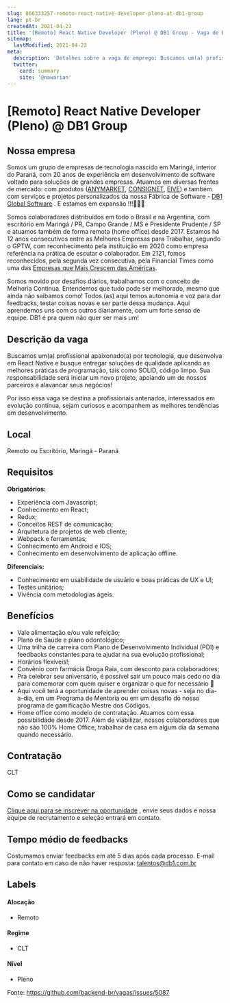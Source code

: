 ```yaml
---
slug: 866333257-remoto-react-native-developer-pleno-at-db1-group
lang: pt-br
createdAt: 2021-04-23
title: '[Remoto] React Native Developer (Pleno) @ DB1 Group - Vaga de Emprego'
sitemap:
  lastModified: 2021-04-23
meta:
  description: 'Detalhes sobre a vaga de emprego: Buscamos um(a) profissional apaixonado(a) por tecnologia, que desenvolva em React Native e busque entregar soluções de qualidade aplicando as melhores práticas de programação, tais como SOLID, código limpo. Sua responsabilidade será iniciar um novo projeto, apoiando um de nossos parceiros a alavancar seus negócios! Por isso essa vaga se destina a profissionais antenados, interessados em evolução contínua, sejam curiosos e acompanhem as melhores tendências em desenvolvimento.'
  twitter:
    card: summary
    site: '@nawarian'
---
```


# [Remoto] React Native Developer (Pleno) @ DB1 Group

## Nossa empresa

Somos um grupo de empresas de tecnologia nascido em Maringá, interior do Paraná, com 20 anos de experiência em desenvolvimento de software voltado para soluções de grandes empresas. Atuamos em diversas frentes de mercado: com produtos ([ANYMARKET](https://anymarket.com.br/), [CONSIGNET](https://www.consignet.com.br/), [EIVE](https://eive.com.br/)) e também com serviços e projetos personalizados da nossa Fábrica de Software - [DB1 Global Software](https://www.db1.com.br/) . E estamos em expansão !!!🚀🚀🚀

Somos colaboradores distribuídos em todo o Brasil e na Argentina, com escritório em Maringá / PR, Campo Grande / MS e Presidente Prudente / SP e atuamos também de forma remota (home office) desde 2017. Estamos há 12 anos consecutivos entre as Melhores Empresas para Trabalhar, segundo o GPTW, com reconhecimento pela instituição em 2020 como empresa referência na prática de escutar o colaborador. Em 2121, fomos reconhecidos, pela segunda vez consecutiva, pela Financial Times como uma das [Empresas que Mais Crescem das Américas](https://www.ft.com/content/ac773779-98ba-442d-a1f2-a14f1a67ddfe). 

Somos movido por desafios diários, trabalhamos com o conceito de Melhoria Continua. Entendemos que tudo pode ser melhorado, mesmo que ainda não saibamos como! Todos (as) aqui temos autonomia e voz para dar feedbacks, testar coisas novas e ser parte dessa mudança. Aqui aprendemos uns com os outros diariamente, com um forte senso de equipe. DB1 é pra quem não quer ser mais um!

## Descrição da vaga

Buscamos um(a) profissional apaixonado(a) por tecnologia, que desenvolva em React Native e busque entregar soluções de qualidade aplicando as melhores práticas de programação, tais como SOLID, código limpo. Sua responsabilidade será iniciar um novo projeto, apoiando um de nossos parceiros a alavancar seus negócios!

Por isso essa vaga se destina a profissionais antenados, interessados em evolução contínua, sejam curiosos e acompanhem as melhores tendências em desenvolvimento.


## Local

Remoto ou Escritório, Maringá - Paraná

## Requisitos

**Obrigatórios:**

- Experiência com Javascript;
- Conhecimento em React;
- Redux;
- Conceitos REST de comunicação;
- Arquitetura de projetos de web cliente;
- Webpack e ferramentas;
- Conhecimento em Android e IOS;
- Conhecimento em desenvolvimento de aplicação offline.

**Diferenciais:**

- Conhecimento em usabilidade de usuário e boas práticas de UX e UI;
- Testes unitários;
- Vivência com metodologias ágeis.

## Benefícios

- Vale alimentação e/ou vale refeição;
- Plano de Saúde e plano odontológico;
- Uma trilha de carreira com Plano de Desenvolvimento Individual (PDI) e feedbacks constantes para te ajudar na sua evolução profissional;
- Horários flexíveis!;
- Convênio com farmácia Droga Raia, com desconto para colaboradores;
- Pra celebrar seu aniversário, é possível sair um pouco mais cedo no dia para comemorar com quem quiser e organizar o que for necessário 🥳
- Aqui você terá a oportunidade de aprender coisas novas - seja no dia-a-dia, em um Programa de Mentoria ou em um desafio do nosso programa de gamificação Mestre dos Códigos.
- Home office como modelo de contratação. Atuamos com essa possibilidade desde 2017. Além de viabilizar, nossos colaboradores que não são 100% Home Office, trabalhar de casa em algum dia da semana quando necessário.

## Contratação

CLT

## Como se candidatar

[Clique aqui para se inscrever na oportunidade](https://vagasdb1.recruiterbox.com/jobs/fk0uo49?source=Github) , envie seus dados e nossa equipe de recrutamento e seleção entrará em contato.

## Tempo médio de feedbacks

Costumamos enviar feedbacks em até 5 dias após cada processo.
E-mail para contato em caso de não haver resposta: talentos@db1.com.br

## Labels

#### Alocação
- Remoto

#### Regime
- CLT

#### Nível
- Pleno

Fonte: https://github.com/backend-br/vagas/issues/5087